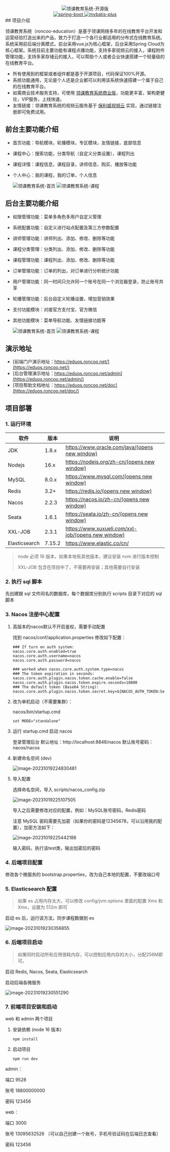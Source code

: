 <div align=center>
    <img src="images/logo.jpg" alt="领课教育系统-开源版"/>
    <div align=center>    
        <a href="http://spring.io/projects/spring-boot">
            <img src="https://img.shields.io/badge/spring--boot-2.6.3-blue.svg" alt="spring-boot">
        </a>
        <a href="https://spring.io/projects/spring-cloud-alibaba">
            <img src="https://img.shields.io/badge/spring--cloud--alibaba-2021.0.1.0-blue.svg" alt="mybatis-plus">
        </a> 
    </div>
</div>
## 项目介绍

领课教育系统（roncoo-education）是基于领课网络多年的在线教育平台开发和运营经验打造出来的产品，致力于打造一个各行业都适用的分布式在线教育系统。系统采用前后端分离模式，前台采用vue.js为核心框架，后台采用Spring Cloud为核心框架。系统目前主要功能有课程点播功能，支持多家视频云的接入，课程附件管理功能，支持多家存储云的接入，可以帮助个人或者企业快速搭建一个轻量级的在线教育平台。

* 所有使用到的框架或者组件都是基于开源项目，代码保证100%开源。
* 系统功能通用，无论是个人还是企业都可以利用该系统快速搭建一个属于自己的在线教育平台。
* 如需商业技术服务支持，可使用 [领课教育系统商业版](https://www.roncoo.net/)，功能更丰富，架构更健壮，VIP服务，上线快速。
* 友情链接：领课教育系统的视频云服务基于 [保利威视频云](https://my.polyv.net/v3/register/?f=qd=lingke) 实现，通过链接注册即可免费试用。

## 前台主要功能介绍

* 首页功能：导航模块，轮播模块，专区模块，友情链接，底部信息
* 课程中心：搜索功能，分类导航（自定义分类设置），课程列出
* 课程详情：课程信息，课程目录，讲师信息、购买、播放等功能
* 个人中心：我的课程，我的订单，个人信息

  <img src="images/index.jpg" alt="领课教育系统-首页"/>
  <img src="images/course.jpg" alt="领课教育系统-课程"/>

## 后台主要功能介绍

* 权限管理功能：菜单多角色多用户自定义管理
* 系统配置功能：自定义进行站点配置及第三方参数配置
* 讲师管理功能：讲师列出、添加、修改、删除等功能
* 课程分类管理：分类列出、添加、修改、删除等功能
* 课程管理功能：课程列出、添加、修改、删除等功能
* 订单管理功能：订单的列出，对订单进行分析统计功能
* 用户管理功能：同一时间只允许同一个账号在同一个浏览器登录，防止账号共享
* 轮播管理功能：后台自定义轮播设置，增加营销效果
* 支付功能模块：对接官方支付宝、官方微信
* 其他功能模块：菜单导航功能、友情链接功能等

  <img src="images/admin1.jpg" alt="领课教育系统-首页"/>
  <img src="images/admin2.jpg" alt="领课教育系统-课程"/>

## 演示地址

* [前端门户演示地址：https://eduos.roncoo.net/](https://eduos.roncoo.net/)
* [后台管理演示地址：https://eduos.roncoo.net/admin](https://eduos.roncoo.net/admin/)
* [项目帮助文档地址：https://eduos.roncoo.net/doc](https://eduos.roncoo.net/doc/)

## 项目部署

### 1. 运行环境

| 软件          | 版本   | 说明                                                         |
| ------------- | ------ | ------------------------------------------------------------ |
| JDK           | 1.8.x  | [https://www.oracle.com/java/(opens new window)](https://www.oracle.com/java/) |
| Nodejs        | 16.x   | [https://nodejs.org/zh-cn/(opens new window)](https://nodejs.org/zh-cn/) |
| MySQL         | 8.0.x  | [https://www.mysql.com/(opens new window)](https://www.mysql.com/) |
| Redis         | 3.2+   | [https://redis.io/(opens new window)](https://redis.io/)     |
| Nacos         | 2.2.3  | [https://nacos.io/zh-cn/(opens new window)](https://nacos.io/zh-cn/) |
| Seata         | 1.6.1  | [https://seata.io/zh-cn/(opens new window)](https://seata.io/zh-cn/) |
| XXL-JOB       | 2.3.1  | [https://www.xuxueli.com/xxl-job/(opens new window)](https://www.xuxueli.com/xxl-job/) |
| Elasticsearch | 7.15.2 | https://www.elastic.co/cn/                                   |

> node 必须 16 版本，如果本地有其他版本，建议安装 nvm 进行版本控制
>
> XXL-JOB 包含在项目中了，不需要再安装；其他需要自行安装

### 2. 执行 sql 脚本

先创建跟 sql 文件同名的数据库，每个数据库分别执行 scripts 目录下对应的 sql 脚本

### 3. Nacos 注册中心配置

1. 高版本的nacos默认不开启鉴权，需要手动配置

   找到 nacos/conf/application.properties 修改如下配置：

   ```properties
   ### If turn on auth system:
   nacos.core.auth.enabled=true
   nacos.core.auth.username=nacos
   nacos.core.auth.password=nacos
   
   ### worked when nacos.core.auth.system.type=nacos
   ### The token expiration in seconds:
   nacos.core.auth.plugin.nacos.token.cache.enable=false
   nacos.core.auth.plugin.nacos.token.expire.seconds=18000
   ### The default token (Base64 String):
   nacos.core.auth.plugin.nacos.token.secret.key=${NACOS_AUTH_TOKEN:SecretKey01234567890123456789012345345678999987654901234567890123456789}
   ```

   

2. 改为单机启动（不需要集群）：

   nacos/bin/startup.cmd 

   ```
   set MODE="standalone"
   ```

3. 运行 startup.cmd 启动 nacos

   登录管理后台 默认地址：http://localhost:8848/nacos 默认账号密码：nacos/nacos

4. 新建命名空间 (dev)

   ![image-20231019224830481](images/image-20231019224830481.png)

5. 导入配置

   选择命名空间，导入 scripts/nacos_config.zip

   ![image-20231019225107505](images/image-20231019225107505.png)

   导入之后需要修改对应的配置，例如：MySQL账号密码，Redis密码

   注意 MySQL 密码需要先加密（如果你的密码是12345678，可以沿用我的配置），加密方法如下：

   ![image-20231019225442188](images/image-20231019225442188.png)

   输入密码，执行该test类，输出加密后的密码

### 4. 后端项目配置

修改各个微服务的 bootstrap.properties，改为自己本地的配置，不要改端口号

### 5. Elasticsearch 配置

> 如果 es 占用内存太大，可以修改 config/jvm.options 里面的配置 Xms 和 Xmx，设置为 512m 即可

启动 es 后，运行该方法，同步课程数据到 es

![image-20231019230356855](images/image-20231019230356855.png)

### 6. 后端项目启动

> 如果同时启动所有应用很耗内存，可以控制应用内存的大小，分配256M即可。

启动 Redis, Nacos, Seata, Elasticsearch

启动后端各微服务

![image-20231019230551290](images/image-20231019230551290.png)

### 7. 前端项目安装和启动

web 和 admin 两个项目

1. 安装依赖 (node 16 版本)

   ```
   npm install
   ```

2. 启动项目

   ```
   npm run dev
   ```

admin： 

端口 9528

账号 18800000000

密码 123456

web：

端口 3000

账号 13095632526 （可以自己创建一个账号，手机号验证码在后端日志查看）

密码 123456
